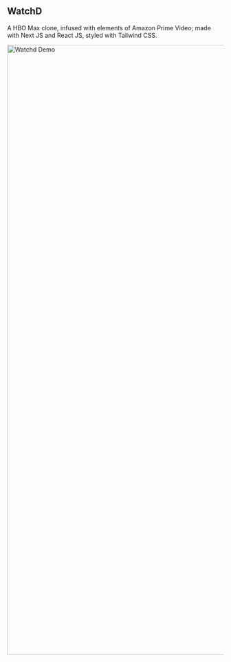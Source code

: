 
## WatchD

A HBO Max clone, infused with elements of Amazon Prime Video; made with Next JS and React JS, styled with Tailwind CSS. 


<img width="1418" alt="Watchd Demo" src="https://user-images.githubusercontent.com/69530774/183277927-c2468fb3-ee11-490d-915a-d2109539081a.png">
